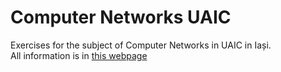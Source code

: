 # Computer Networks UAIC
Exercises for the subject of Computer Networks in UAIC in Iași.  
All information is in [this webpage](https://profs.info.uaic.ro/~eonica/rc/indexe.html)
